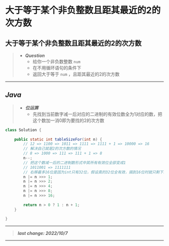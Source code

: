 # 大于等于某个非负整数且距其最近的2的次方数

## 大于等于某个非负整数且距其最近的2的次方数

> - ***Question***
>   - 给你一个非负数整数 `num`
>   - 在不用循环语句的条件下
>   - 返回大于等于 `num` ，且距其最近的2的次方数

---

## *Java*

> - ***位运算***
>   - 先找到当前数字减一后对应的二进制的有效位数全为1对应的数，把这个数加一消0即为要找的2的次方数

```java
class Solution {
    
    public static int tableSizeFor(int n) {
        // 12 => 1100 => 1011 => 1111 => 1111 + 1 => 10000 => 16
        // 解决自己就是2的次方数的情况
        // 8 => 1000 => 111 => 111 + 1 => 8
        n--;
        // 把这个数减一后的二进制数形式中其所有有效位全部变成1
        // 1011001 => 1111111
        // 右移最多16位是因为int只有32位，假设真的32位全有效，搞到16位时就只剩下16位了
        n |= n >>> 1;
        n |= n >>> 2;
        n |= n >>> 4;
        n |= n >>> 8;
        n |= n >>> 16;
        
        return n > 0 ? 1 : n + 1;
    }
    
}
```

---

> ***last change: 2022/10/7***

---

